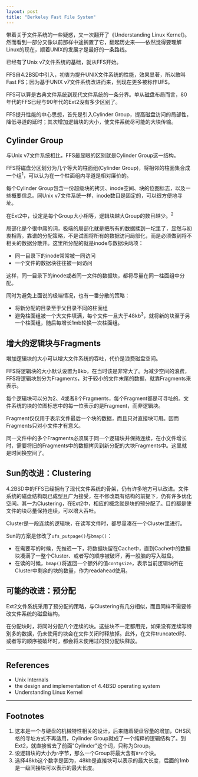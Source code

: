 ```yaml
---
layout: post
title: "Berkeley Fast File System"
---
```


带着关于文件系统的一些疑惑，又一次翻开了《Understanding Linux Kernel》。然而看到一部分又像以前那样中途搁置了它，翻起历史来——依然觉得要理解Linux的现在，顺着UNIX的发展才是最好的一条路线。

已经有了Unix v7文件系统的基础，就从FFS开始。

FFS自4.2BSD中引入，初衷为提升UNIX文件系统的性能，效果显著，所以敢叫Fast FS；因为基于UNIX v7文件系统改进而来，到现在更多被称作UFS。 

FFS可以算是古典文件系统到现代文件系统的一条分界。单从磁盘布局而言，80年代的FFS已经与90年代的Ext2没有多少区别了。

FFS提升性能的中心思想，首先是引入Cylinder Group，提高磁盘访问的局部性，降低寻道的延时；其次增加逻辑块的大小，使文件系统尽可能的大块传输。

## Cylinder Group

与Unix v7文件系统相比，FFS最显眼的区别就是Cylinder Group这一结构。

FFS将磁盘分区划分为几个等大的柱面组(Cylinder Group)，将相邻的柱面集合成一个组<sup>1</sup>，可以认为在一个柱面组内寻道是相对廉价的。

每个Cylinder Group包含一份超级块的拷贝、inode空间、块的位图标志，以及一些概要信息。同Unix v7文件系统一样，inode数目是固定的，可以很方便地寻址。

在Ext2中，设定是每个Group大小相等，逻辑块越大Group的数目越少。<sup>2</sup>

局部化是个很中庸的词，极端的局部化就是把所有的数据揉到一坨里了，显然与初衷相背。靠谱的分配策略，不是试图将所有的数据访问局部化，而是必须做到将不相关的数据分散开。这里所分配的就是inode与数据块两项：

+ 同一目录下的inode常常被一同访问
+ 一个文件的数据块往往被一同访问

这样，同一目录下的inode或者同一文件的数据块，都将尽量在同一柱面组中分配。

同时为避免上面说的极端情况，也有一番分散的策略：

+ 将新分配的目录至于父目录不同的柱面组
+ 避免柱面组被一个大文件填满，每个文件一旦大于48kb<sup>3</sup>，就将新的块至于另一个柱面组，随后每增长1mb轮换一次柱面组。

## 增大的逻辑块与Fragments

增加逻辑块的大小可以增大文件系统的吞吐，代价是浪费磁盘空间。

FFS将逻辑块的大小默认设置为8kb，在当时该是非常大了。为减少空间的浪费，FFS将逻辑块划分为Fragments，对于较小的文件末尾的数据，就靠Fragments来表示。

每个逻辑块可以分为2、4或者8个Fragments，每个Fragment都是可寻址的。文件系统的块的位图标志中的每一位表示的是Fragment，而非逻辑块。

Fragment仅仅用于表示文件最后一个块的数据，而且只对直接块可用。因而Fragments只对小文件才有意义。

同一文件中的多个Fragments必须属于同一个逻辑块并保持连续，在小文件增长时，需要将旧的Fragments中的数据拷贝到新分配的大块Fragments中。这里就是时间换空间了。

## Sun的改进：Clustering

4\.2BSD中的FFS已经拥有了现代文件系统的骨架，仍有许多地方可以改进。文件系统的磁盘结构既已成型且广为接受，在不修改既有结构的前提下，仍有许多优化空间。其一为Clustering，在Ext2中，相应的概念就是块的预分配了。目的都是使文件的块尽量保持连续，可以增大吞吐。

Cluster是一段连续的逻辑块，在读写文件时，都尽量凑在一个Cluster里进行。

Sun的方案是修改了`ufs_putpage()`与`bmap()`：

+ 在需要写的时候，先推迟一下，将数据块留在Cache中，直到Cache中的数据块凑满了一整个Cluster、或者写的顺序被破坏，再一股脑的写入磁盘。
+ 在读的时候，`bmap()`将返回一个额外的值`contgsize`，表示当前逻辑块所在Cluster中剩余的块的数量，作为readahead使用。

## 可能的改进：预分配

Ext2文件系统采用了预分配的策略，与Clustering有几分相似，而且同样不需要修改文件系统的磁盘结构。

在分配块时，将同时分配八个连续的块。这些块不一定都用完，如果没有连续写特别多的数据，仍未使用的块会在文件关闭时释放掉。此外，在文件truncated时、或者写的顺序被破坏时，都会将未使用过的预分配块释放。

-------------------

## References

+ Unix Internals
+ the design and implementation of 4.4BSD operating system
+ Understanding Linux Kernel 

-------------------

## Footnotes

1. 这本是一个与硬盘的机械特性相关的设计，后来随着硬盘容量的增加，CHS风格的寻址方式不再适用，Cylinder Group就成了一个纯粹的逻辑结构了。到Ext2，就直接省去了前面"Cylinder"这个词，只称为Group。
2. 设逻辑块的大小为`n`字节，那么一个Group将最大含有`8*n`个块。
3. 选择48kb这个数字是因为，48kb是直接块可以表示的最大长度，后面的1mb是一级间接块可以表示的最大长度。


